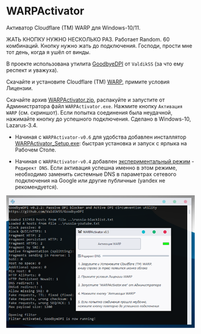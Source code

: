 # WARPActivator
Активатор Cloudflare (TM) WARP для Windows-10/11.

ЖАТЬ КНОПКУ НУЖНО НЕСКОЛЬКО РАЗ. Работает Random. 60 комбинаций. Кнопку нужно жать до подключения. Господи, прости мне тот день, когда я ушёл от винды. 

В проекте использована утилита [GoodbyeDPI](https://github.com/ValdikSS/GoodbyeDPI) от `ValdikSS` (за что ему респект и уважуха).

Скачайте и установите Cloudflare (TM) [WARP](https://1111-releases.cloudflareclient.com/win/latest), примите условия Лицензии.

Скачайте архив [WARPActivator.zip](https://github.com/AKotov-dev/WARPActivator/raw/main/WARPActivator.zip), распакуйте и запустите от Администратора файл `WARPActivator.exe`. Нажмите кнопку `Активация WARP` (см. скриншот). Если попытка соединения была неудачной, нажимайте кнопку до успешного подключения. Сделано в Windows-10, Lazarus-3.4.

* Начиная с `WARPActivator-v0.6` для удобства добавлен инсталлятор [WARPActivator_Setup.exe](https://github.com/AKotov-dev/WARPActivator/raw/main/WARPActivator_Setup.exe): быстрая установка и запуск с ярлыка на Рабочем Столе.
  
* Начиная с `WARPActivator-v0.4` добавлен [экспериментальный режим](https://github.com/ValdikSS/GoodbyeDPI) - `Редирект DNS`. Если активация успешна именно в этом режиме, необходимо заменить системные DNS в параметрах сетевого подключения на Google или другие публичные (yandex не рекомендуется).

![](https://github.com/AKotov-dev/WARPActivator/blob/main/ScreenShot-v0.5.png)
